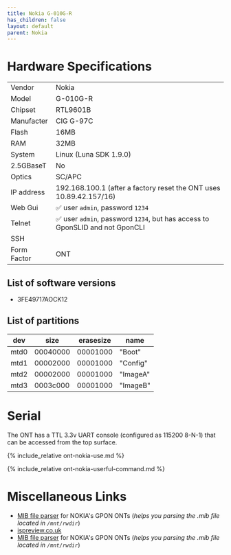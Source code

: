 ```yaml
---
title: Nokia G-010G-R
has_children: false
layout: default
parent: Nokia
---
```


# Hardware Specifications

|             |                                                                              |
| ----------- | ---------------------------------------------------------------------------- |
| Vendor      | Nokia                                                                        |
| Model       | G-010G-R                                                                     |
| Chipset     | RTL9601B                                                                     |
| Manufacter  | CIG G-97C                                                                    |
| Flash       | 16MB                                                                         |
| RAM         | 32MB                                                                         |
| System      | Linux (Luna SDK 1.9.0)                                                       |
| 2.5GBaseT   | No                                                                           |
| Optics      | SC/APC                                                                       |
| IP address  | 192.168.100.1  (after a factory reset the ONT uses 10.89.42.157/16)          |
| Web Gui     | ✅ user `admin`, password `1234`                                             |
| Telnet      | ✅ user `admin`, password `1234`, but has access to GponSLID and not GponCLI |
| SSH         |                                                                              |
| Form Factor | ONT                                                                          |

## List of software versions
- 3FE49717AOCK12 

## List of partitions

| dev  | size     | erasesize | name     |
| ---- | -------- | --------- | -------- |
| mtd0 | 00040000 | 00001000  | "Boot"   |
| mtd1 | 00002000 | 00001000  | "Config" |
| mtd2 | 00002000 | 00001000  | "ImageA" |
| mtd3 | 0003c000 | 00001000  | "ImageB" |

# Serial

The ONT has a TTL 3.3v UART console (configured as 115200 8-N-1) that can be accessed from the top surface.

{% include_relative ont-nokia-use.md %}

{% include_relative ont-nokia-userful-command.md %}

# Miscellaneous Links
- [MIB file parser](https://github.com/nanomad/nokia-ont-mib-parser)  for NOKIA's GPON ONTs (*helps you parsing the .mib file located in `/mnt/rwdir`*)
- [ispreview.co.uk](https://www.ispreview.co.uk/index.php/2022/09/pictured-openreachs-future-2-5gbps-ont-for-fttp-broadband.html)
- [MIB file parser](https://github.com/nanomad/nokia-ont-mib-parser) for NOKIA's GPON ONTs (*helps you parsing the .mib file located in `/mnt/rwdir`*)
